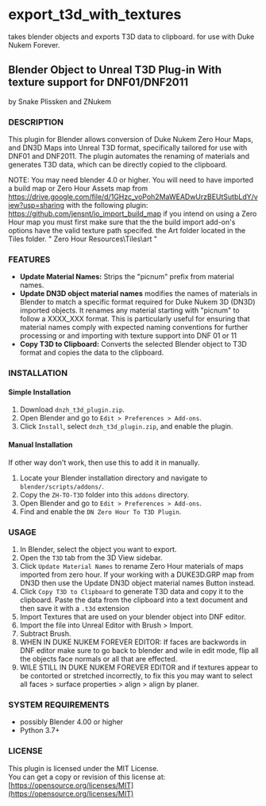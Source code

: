 # export_t3d_with_textures
takes blender objects and exports T3D data to clipboard. for use with Duke Nukem Forever.

## Blender Object to Unreal T3D Plug-in With texture support for DNF01/DNF2011  
by Snake Plissken and ZNukem

### DESCRIPTION

This plugin for Blender allows conversion of Duke Nukem Zero Hour Maps, and DN3D Maps into Unreal T3D format, specifically tailored for use with DNF01 and DNF2011. The plugin automates the renaming of materials and generates T3D data, which can be directly copied to the clipboard.

NOTE: You may need blender 4.0 or higher. You will need to have imported a build map or Zero Hour Assets map from https://drive.google.com/file/d/1GHzc_voPoh2MaWEADwUrzBEUtSutbLdY/view?usp=sharing with the following plugin:
https://github.com/jensnt/io_import_build_map
if you intend on using a Zero Hour map you must first make sure that the the build import add-on's options have the valid texture path specifed.
 the Art folder located in the Tiles folder. " Zero Hour Resources\Tiles\art " 

### FEATURES

- **Update Material Names:** Strips the "picnum" prefix from material names.
- **Update DN3D object material names**  modifies the names of materials in Blender to match a specific format required for Duke Nukem 3D (DN3D) imported objects. It renames any material starting with "picnum" to follow a XXXX_XXX format. This is particularly useful for ensuring that material names comply with expected naming conventions for further processing or and importing with texture support into DNF 01 or 11
- **Copy T3D to Clipboard:** Converts the selected Blender object to T3D format and copies the data to the clipboard.

### INSTALLATION

#### Simple Installation

1. Download `dnzh_t3d_plugin.zip`.
2. Open Blender and go to `Edit > Preferences > Add-ons`.
3. Click `Install`, select `dnzh_t3d_plugin.zip`, and enable the plugin.

#### Manual Installation
If other way don't work, then use this to add it in manually.

1. Locate your Blender installation directory and navigate to `blender/scripts/addons/`.
2. Copy the `ZH-TO-T3D` folder into this `addons` directory.
3. Open Blender and go to `Edit > Preferences > Add-ons`.
4. Find and enable the `DN Zero Hour To T3D Plugin`.

### USAGE

1. In Blender, select the object you want to export.
2. Open the `T3D` tab from the 3D View sidebar.
3. Click `Update Material Names` to rename Zero Hour materials of maps imported from zero hour. If your working with a DUKE3D.GRP map from DN3D then use the Update DN3D object material names Button instead.  
4. Click `Copy T3D to Clipboard` to generate T3D data and copy it to the clipboard. Paste the data from the clipboard into a text document and then save it with a `.t3d` extension
5. Import Textures that are used on your blender object into DNF editor.
6. Import the file into Unreal Editor with Brush > Import.
7. Subtract Brush.
8. WHEN IN DUKE NUKEM FOREVER EDITOR: If faces are backwords in DNF editor make sure to go back to blender and wile in edit mode, flip
    all the objects face normals or all that are effected.
9. WILE STILL IN DUKE NUKEM FOREVER EDITOR and if textures appear to be contorted or stretched incorrectly, to fix this you may want to select all faces > surface properties > align > align by planer.

### SYSTEM REQUIREMENTS

- possibly Blender 4.00 or higher
- Python 3.7+

### LICENSE

This plugin is licensed under the MIT License.  
You can get a copy or revision of this license at:  
[https://opensource.org/licenses/MIT](https://opensource.org/licenses/MIT)



